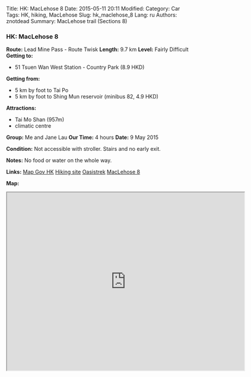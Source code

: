 Title: HK: MacLehose 8
Date: 2015-05-11 20:11
Modified: 
Category: Car
Tags: HK,  hiking,  MacLehose
Slug: hk_maclehose_8
Lang: ru
Authors: znotdead
Summary: MacLehose trail (Sections 8)

### HK: MacLehose 8

**Route:**  Lead Mine Pass - Route Twisk
**Length:** 9.7 km
**Level:** Fairly Difficult
**Getting to:**
 - 51 Tsuen Wan West Station - Country Park (8.9 HKD)

**Getting from:**
 - 5 km by foot to Tai Po
 - 5 km by foot to Shing Mun reservoir (minibus 82, 4.9 HKD)

**Attractions:**
 - Tai Mo Shan (957m)
 - climatic centre

**Group:** Me and Jane Lau
**Our Time:** 4 hours
**Date:** 9 May 2015

**Condition:**
Not accessible with stroller. Stairs and no early exit.

**Notes:**
No food or water on the whole way.

**Links:**
[Map Gov HK](http://www2.map.gov.hk/gih3/view/index.jsp)
[Hiking site](http://hiking.gov.hk/eng)
[Oasistrek](http://www.oasistrek.com)
[MacLehose 8](http://hiking.gov.hk/eng/longtrail/mtrail/mtrail/mtrail08.htm)

**Map:**
<iframe src="https://www.google.com/maps/d/embed?mid=z-h4cJ84z9Ho.kfeA3zzclrTg" width="640" height="480"></iframe>
